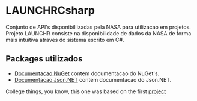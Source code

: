 # LAUNCHRCsharp

Conjunto de API's disponibiliizadas pela NASA para utilizacao em projetos.
Projeto LAUNCHR consiste na disponibilidade de dados da NASA de forma mais intuitiva atraves do sistema escrito em C#.

## Packages utilizados

- [Documentacao NuGet](https://github.com/NuGet/docs.microsoft.com-nuget) contem documentacao do NuGet's. 
- [Documentacao Json.NET](https://www.newtonsoft.com/json/help/html/Introduction.htm) contem documentacao do Json.NET. 

College things, you know, this one was based on the first [project](https://github.com/AnthonyTesche/LAUNCHR)
